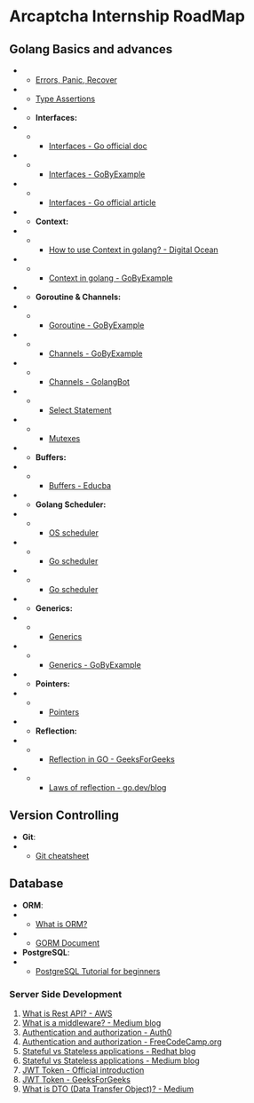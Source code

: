 # Arcaptcha Internship RoadMap

## Golang Basics and advances

- - [Errors, Panic, Recover](https://go.dev/blog/defer-panic-and-recover)
- - [Type Assertions](https://go.dev/tour/methods/15)
- - **Interfaces:**
- - - [Interfaces - Go official doc](https://go.dev/tour/methods/9)
- - - [Interfaces - GoByExample](https://gobyexample.com/interfaces)
- - - [Interfaces - Go official article](https://go.dev/doc/effective_go#interfaces)
- - **Context:**
- - - [How to use Context in golang? - Digital Ocean](https://www.digitalocean.com/community/tutorials/how-to-use-contexts-in-go)
- - - [Context in golang - GoByExample](https://gobyexample.com/context)
- - **Goroutine & Channels:**
- - - [Goroutine - GoByExample](https://gobyexample.com/goroutines)
- - - [Channels - GoByExample](https://gobyexample.com/channels)
- - - [Channels - GolangBot](https://golangbot.com/channels/)
- - - [Select Statement](https://gobyexample.com/select)
- - - [Mutexes](https://www.sohamkamani.com/golang/mutex/)
- - **Buffers:**
- - - [Buffers - Educba](https://www.educba.com/golang-buffer/)
- - **Golang Scheduler:**
- - - [OS scheduler](https://www.ardanlabs.com/blog/2018/08/scheduling-in-go-part1.html)
- - - [Go scheduler](https://www.ardanlabs.com/blog/2018/08/scheduling-in-go-part2.html)
- - - [Go scheduler](https://medium.com/@ankur_anand/illustrated-tales-of-go-runtime-scheduler-74809ef6d19b)
- - **Generics:**
- - - [Generics](https://go.dev/blog/intro-generics)
- - - [Generics - GoByExample](https://gobyexample.com/generics)
- - **Pointers:**
- - - [Pointers](https://gobyexample.com/pointers)
- - **Reflection:**
- - - [Reflection in GO - GeeksForGeeks](https://www.geeksforgeeks.org/go-language/reflection-in-golang/)
- - - [Laws of reflection - go.dev/blog](https://go.dev/blog/laws-of-reflection)

## Version Controlling

- **Git**:
- - [Git cheatsheet](https://cs.fyi/guide/git-cheatsheet)

## Database

- **ORM**:
- - [What is ORM?](https://www.freecodecamp.org/news/what-is-an-orm-the-meaning-of-object-relational-mapping-database-tools/)
- - [GORM Document](https://gorm.io/docs/index.html)
- **PostgreSQL**:
- - [PostgreSQL Tutorial for beginners](https://www.postgresqltutorial.com/)

### Server Side Development

1. [What is Rest API? - AWS](https://aws.amazon.com/what-is/restful-api/)
2. [What is a middleware? - Medium blog](https://medium.com/@utkarsh.gupta0311/exploring-middleware-in-backend-development-b8496875a4d2)
3. [Authentication and authorization - Auth0](https://auth0.com/docs/get-started/identity-fundamentals/authentication-and-authorization)
4. [Authentication and authorization - FreeCodeCamp.org](https://www.freecodecamp.org/news/whats-the-difference-between-authentication-and-authorisation/)
5. [Stateful vs Stateless applications - Redhat blog](https://www.redhat.com/en/topics/cloud-native-apps/stateful-vs-stateless)
6. [Stateful vs Stateless applications - Medium blog](https://moezmissaoui.medium.com/understanding-stateful-and-stateless-applications-a-comprehensive-guide-aec28511ed80)
7. [JWT Token - Official introduction](https://jwt.io/introduction)
8. [JWT Token - GeeksForGeeks](https://www.geeksforgeeks.org/web-tech/json-web-token-jwt/)
9. [What is DTO (Data Transfer Object)? - Medium](https://konstantinmb.medium.com/dtos-101-the-what-why-and-how-of-data-transfer-objects-304a03a71a2c)
